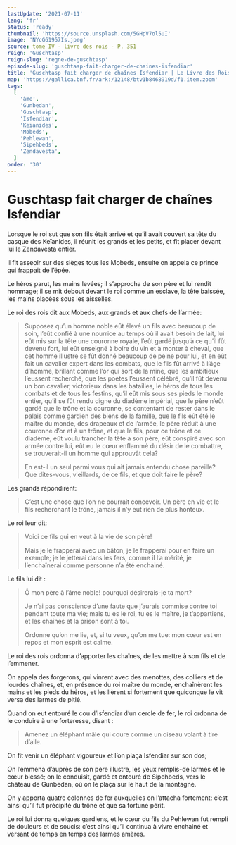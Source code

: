 ```yaml
---
lastUpdate: '2021-07-11'
lang: 'fr'
status: 'ready'
thumbnail: 'https://source.unsplash.com/5GHpV7ol5uI'
image: 'NYcG61957Is.jpeg'
source: tome IV - livre des rois - P. 351
reign: 'Guschtasp'
reign-slug: 'regne-de-guschtasp'
episode-slug: 'guschtasp-fait-charger-de-chaines-isfendiar'
title: 'Guschtasp fait charger de chaînes Isfendiar | Le Livre des Rois | Shâhnâmeh'
map: 'https://gallica.bnf.fr/ark:/12148/btv1b8468919d/f1.item.zoom'
tags:
  [
    'âme',
    'Gunbedan',
    'Guschtasp',
    'Isfendiar',
    'Keïanides',
    'Mobeds',
    'Pehlewan',
    'Sipehbeds',
    'Zendavesta',
  ]
order: '30'
---
```


<!-- LTeX: language=fr -->

# Guschtasp fait charger de chaînes Isfendiar

Lorsque le roi sut que son fils était arrivé et qu’il avait couvert sa tête du casque des Keïanides, il réunit les grands et les petits, et fit placer devant lui le Zendavesta entier.

Il fit asseoir sur des sièges tous les Mobeds, ensuite on appela ce prince qui frappait de l’épée.

Le héros parut, les mains levées; il s’approcha de son père et lui rendit hommage; il se mit debout devant le roi comme un esclave, la tête baissée, les mains placées sous les aisselles.

Le roi des rois dit aux Mobeds, aux grands et aux chefs de l’armée:

> Supposez qu’un homme noble eût élevé un fils avec beaucoup de soin, l’eût confié à une nourrice au temps où il avait besoin de lait, lui eût mis sur la tête une couronne royale, l’eût gardé jusqu’à ce qu’il fût devenu fort, lui eût enseigné à boire du vin et à monter à cheval, que cet homme illustre se fût donné beaucoup de peine pour lui, et en eût fait un cavalier expert dans les combats, que le fils fût arrivé à l’âge d’homme, brillant comme l’or qui sort de la mine, que les ambitieux l’eussent recherché, que les poètes l’eussent célébré, qu’il fût devenu un bon cavalier, victorieux dans les batailles, le héros de tous les combats et de tous les festins, qu’il eût mis sous ses pieds le monde entier, qu’il se fût rendu digne du diadème impérial, que le père n’eût gardé que le trône et la couronne, se contentant de rester dans le palais comme gardien des biens de la famille, que le fils eût été le maître du monde, des drapeaux et de l’armée, le père réduit à une couronne d’or et à un trône, et que le fils, pour ce trône et ce diadème, eût voulu trancher la tête à son père, eût conspiré avec son armée contre lui, eût eu le cœur enflammé du désir de le combattre, se trouverait-il un homme qui approuvât cela?
>
> En est-il un seul parmi vous qui ait jamais entendu chose pareille? Que dites-vous, vieillards, de ce fils, et que doit faire le père?

Les grands répondirent:

> C’est une chose que l’on ne pourrait concevoir. Un père en vie et le fils recherchant le trône, jamais il n’y eut rien de plus honteux.

Le roi leur dit:

> Voici ce fils qui en veut à la vie de son père!
>
> Mais je le frapperai avec un bâton, je le frapperai pour en faire un exemple; je le jetterai dans les fers, comme il l’a mérité, je l’enchaînerai comme personne n’a été enchainé.

Le fils lui dit :

> Ô mon père à l’âme noble! pourquoi désirerais-je ta mort?
>
> Je n’ai pas conscience d’une faute que j’aurais commise contre toi pendant toute ma vie; mais tu es le roi, tu es le maître, je t’appartiens, et les chaînes et la prison sont à toi.
>
> Ordonne qu’on me lie, et, si tu veux, qu’on me tue: mon cœur est en repos et mon esprit est calme.

Le roi des rois ordonna d’apporter les chaînes, de les mettre à son fils et de l’emmener.

On appela des forgerons, qui vinrent avec des menottes, des colliers et de lourdes chaînes, et, en présence du roi maître du monde, enchaînèrent les mains et les pieds du héros, et les lièrent si fortement que quiconque le vit versa des larmes de pitié.

Quand on eut entouré le cou d’Isfendiar d’un cercle de fer, le roi ordonna de le conduire à une forteresse, disant :

> Amenez un éléphant mâle qui coure comme un oiseau volant à tire d’aile.

On fit venir un éléphant vigoureux et l’on plaça Isfendiar sur son dos;

On l’emmena d’auprès de son père illustre, les yeux remplis-de larmes et le cœur blessé; on le conduisit, gardé et entouré de Sipehbeds, vers le château de Gunbedan, où on le plaça sur le haut de la montagne.

On y apporta quatre colonnes de fer auxquelles on l’attacha fortement: c’est ainsi qu’il fut précipité du trône et que sa fortune périt.

Le roi lui donna quelques gardiens, et le cœur du fils du Pehlewan fut rempli de douleurs et de soucis: c’est ainsi qu’il continua à vivre enchainé et versant de temps en temps des larmes amères.
